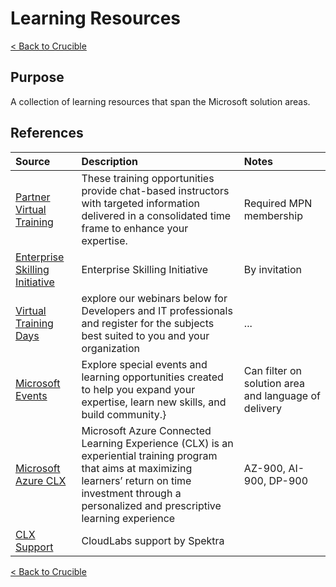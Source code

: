 # Learning Resources

[< Back to Crucible](./)

## Purpose

A collection of learning resources that span the Microsoft solution areas.

## References

Source | Description | Notes
:----- | :-----  | :-----
[Partner Virtual Training](https://partner.microsoft.com/en-US/training/virtual-training-series#/)| These training opportunities provide chat-based instructors with targeted information delivered in a consolidated time frame to enhance your expertise.|Required MPN membership
[Enterprise Skilling Initiative](esi.microsoft.com)|Enterprise Skilling Initiative| By invitation
[Virtual Training Days](https://www.microsoft.com/en-ie/training-days)| explore our webinars below for Developers and IT professionals and register for the subjects best suited to you and your organization |...
[Microsoft Events](https://events.microsoft.com/)|Explore special events and learning opportunities created to help you expand your expertise, learn new skills, and build community.}| Can filter on solution area and language of delivery
[Microsoft Azure CLX](https://clx.cloudevents.ai/events/39366311-ad15-4b90-9364-0252213842fa)|Microsoft Azure Connected Learning Experience (CLX) is an experiential training program that aims at maximizing learners’ return on time investment through a personalized and prescriptive learning experience| AZ-900, AI-900, DP-900
[CLX Support](https://support.spektrasystems.com/portal/en/newticket?_gl=1*1am1gln*_ga*ODUwNjk4MDgzLjE2NTE2MjczMDQ.*_ga_WJ29EGCL9Y*MTY1MTYyNzMwMy4xLjEuMTY1MTYyNzMyOC4w&_ga=2.13350832.667915366.1651627304-850698083.1651627304)| CloudLabs support by Spektra|

[< Back to Crucible](./)
